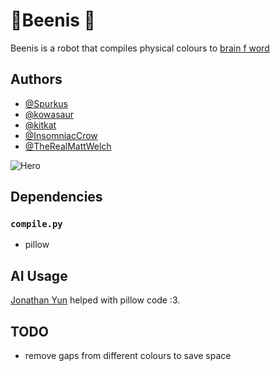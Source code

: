 # 🐝Beenis 🤖

Beenis is a robot that compiles physical colours to [brain f word](https://en.wikipedia.org/wiki/Brainfuck)

## Authors

-   [@Spurkus](https://www.github.com/spurkus)
-   [@kowasaur](https://github.com/kowasaur)
-   [@kitkat](https://github.com/kitkattier)
-   [@InsomniacCrow](https://github.com/InsomniacCrow)
-   [@TheRealMattWelch](https://github.com/the-real-matt-welch)

![Hero](https://i.imgur.com/5YufhT1.png)

## Dependencies

### `compile.py`

-   pillow

## AI Usage

[Jonathan Yun](https://github.com/Spurkus/JonathanYunDiscordBot) helped with pillow code :3.

## TODO

-   remove gaps from different colours to save space
